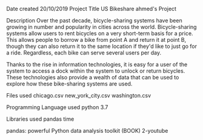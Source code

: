 Date created 20/10/2019 Project Title US Bikeshare ahmed's Project

Description Over the past decade, bicycle-sharing systems have been growing in number and popularity in cities across the world. Bicycle-sharing systems allow users to rent bicycles on a very short-term basis for a price. This allows people to borrow a bike from point A and return it at point B, though they can also return it to the same location if they'd like to just go for a ride. Regardless, each bike can serve several users per day.

Thanks to the rise in information technologies, it is easy for a user of the system to access a dock within the system to unlock or return bicycles. These technologies also provide a wealth of data that can be used to explore how these bike-sharing systems are used.

Files used chicago.csv new_york_city.csv washington.csv

Programming Language used python 3.7

Libraries used pandas time

pandas: powerful Python data analysis toolkit (BOOK) 2-youtube 

